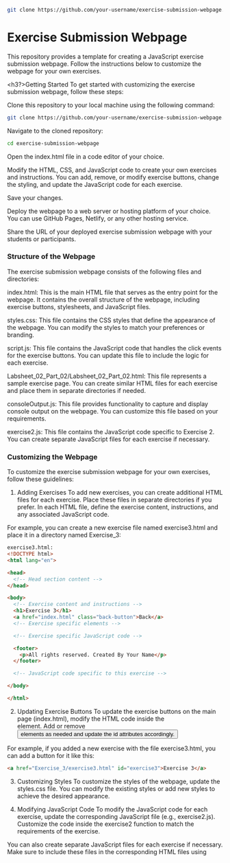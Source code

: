 ```bash
git clone https://github.com/your-username/exercise-submission-webpage.git

```

<h1>Exercise Submission Webpage</h1>
This repository provides a template for creating a JavaScript exercise submission webpage. Follow the instructions below to customize the webpage for your own exercises.

<h3?>Getting Started</h3>
To get started with customizing the exercise submission webpage, follow these steps:

Clone this repository to your local machine using the following command:

```bash
git clone https://github.com/your-username/exercise-submission-webpage.git

```
Navigate to the cloned repository:

```bash
cd exercise-submission-webpage

```
Open the index.html file in a code editor of your choice.

Modify the HTML, CSS, and JavaScript code to create your own exercises and instructions. You can add, remove, or modify exercise buttons, change the styling, and update the JavaScript code for each exercise.

Save your changes.

Deploy the webpage to a web server or hosting platform of your choice. You can use GitHub Pages, Netlify, or any other hosting service.

Share the URL of your deployed exercise submission webpage with your students or participants.

<h3>Structure of the Webpage</h3>
The exercise submission webpage consists of the following files and directories:

index.html: This is the main HTML file that serves as the entry point for the webpage. It contains the overall structure of the webpage, including exercise buttons, stylesheets, and JavaScript files.

styles.css: This file contains the CSS styles that define the appearance of the webpage. You can modify the styles to match your preferences or branding.

script.js: This file contains the JavaScript code that handles the click events for the exercise buttons. You can update this file to include the logic for each exercise.

Labsheet_02_Part_02/Labsheet_02_Part_02.html: This file represents a sample exercise page. You can create similar HTML files for each exercise and place them in separate directories if needed.

consoleOutput.js: This file provides functionality to capture and display console output on the webpage. You can customize this file based on your requirements.

exercise2.js: This file contains the JavaScript code specific to Exercise 2. You can create separate JavaScript files for each exercise if necessary.

<h3>Customizing the Webpage</h3>
To customize the exercise submission webpage for your own exercises, follow these guidelines:

1. Adding Exercises
To add new exercises, you can create additional HTML files for each exercise. Place these files in separate directories if you prefer. In each HTML file, define the exercise content, instructions, and any associated JavaScript code.

For example, you can create a new exercise file named exercise3.html and place it in a directory named Exercise_3:

```html
exercise3.html:
<!DOCTYPE html>
<html lang="en">

<head>
  <!-- Head section content -->
</head>

<body>
  <!-- Exercise content and instructions -->
  <h1>Exercise 3</h1>
  <a href="index.html" class="back-button">Back</a>
  <!-- Exercise specific elements -->

  <!-- Exercise specific JavaScript code -->

  <footer>
    <p>All rights reserved. Created By Your Name</p>
  </footer>

  <!-- JavaScript code specific to this exercise -->

</body>

</html>

```

2. Updating Exercise Buttons
To update the exercise buttons on the main page (index.html), modify the HTML code inside the <div class="exercise-buttons"> element. Add or remove <button> elements as needed and update the id attributes accordingly.

For example, if you added a new exercise with the file exercise3.html, you can add a button for it like this:

```html
<a href="Exercise_3/exercise3.html" id="exercise3">Exercise 3</a>

```
3. Customizing Styles
To customize the styles of the webpage, update the styles.css file. You can modify the existing styles or add new styles to achieve the desired appearance.

4. Modifying JavaScript Code
To modify the JavaScript code for each exercise, update the corresponding JavaScript file (e.g., exercise2.js). Customize the code inside the exercise2 function to match the requirements of the exercise.

You can also create separate JavaScript files for each exercise if necessary. Make sure to include these files in the corresponding HTML files using <script> tags.

Publishing the Webpage
To publish the customized exercise submission webpage, deploy the files to a web server or hosting platform of your choice. Some popular options include:

GitHub Pages: If you host your repository on GitHub, you can use GitHub Pages to deploy the webpage for free. Follow the instructions here to set up GitHub Pages for your repository.

Netlify: Netlify is a popular hosting platform that provides easy deployment for static websites. You can connect your GitHub repository to Netlify and deploy the webpage in a few simple steps. Learn more about deploying with Netlify here.

Other Hosting Platforms: If you prefer a different hosting platform, you can upload the files using FTP or use the platform's deployment methods.

Once deployed, share the URL of your exercise submission webpage with your students or participants.

Congratulations! You have now customized the exercise submission webpage to create your own JavaScript exercise submission platform. Students or participants can access the webpage, navigate through the exercises, and submit their solutions.

Remember to update the footer in each HTML file with your own name or organization.

For any further customization or enhancements, feel free to explore the code and make the necessary modifications.

If you have any questions or need further assistance, please don't hesitate to reach out.

All the best with your JavaScript exercises!
